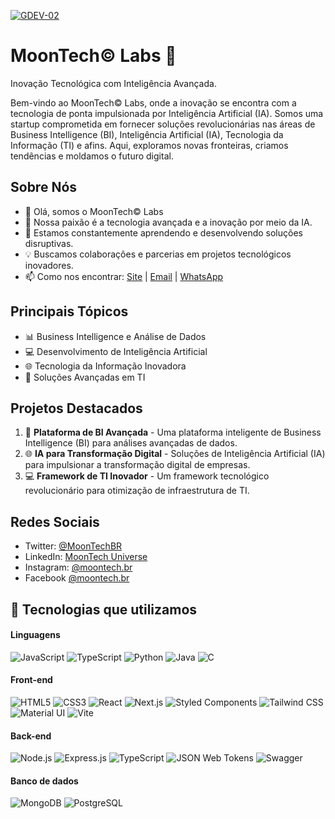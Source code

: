 <!-- Logo -->
<a href="https://g.dev/MoonTechBR"><img src="https://i.ibb.co/8dLTyrF/GDEV-02.png" alt="GDEV-02" border="0" /></a>

<!-- Título -->
# MoonTech© Labs 🚀
Inovação Tecnológica com Inteligência Avançada.

<!-- Descrição -->
Bem-vindo ao MoonTech© Labs, onde a inovação se encontra com a tecnologia de ponta impulsionada por Inteligência Artificial (IA). Somos uma startup comprometida em fornecer soluções revolucionárias nas áreas de Business Intelligence (BI), Inteligência Artificial (IA), Tecnologia da Informação (TI) e afins. Aqui, exploramos novas fronteiras, criamos tendências e moldamos o futuro digital.

<!-- Sobre Nós -->
## Sobre Nós

- 👋 Olá, somos o MoonTech© Labs
- 👀 Nossa paixão é a tecnologia avançada e a inovação por meio da IA.
- 🌱 Estamos constantemente aprendendo e desenvolvendo soluções disruptivas.
- 💡 Buscamos colaborações e parcerias em projetos tecnológicos inovadores.
- 📫 Como nos encontrar: [Site](https://g.dev/MoonTechBR) | [Email](mailto:moontech.ia@gmail.com) | [WhatsApp](https://wa.me/5521985996555)

<!-- Tópicos de Destaque -->
## Principais Tópicos

- 📊 Business Intelligence e Análise de Dados
- 💻 Desenvolvimento de Inteligência Artificial
- 🌐 Tecnologia da Informação Inovadora
- 🚀 Soluções Avançadas em TI

<!-- Projetos Destacados -->
## Projetos Destacados

1. 🧠 **Plataforma de BI Avançada** - Uma plataforma inteligente de Business Intelligence (BI) para análises avançadas de dados.
2. 🌐 **IA para Transformação Digital** - Soluções de Inteligência Artificial (IA) para impulsionar a transformação digital de empresas.
3. 💻 **Framework de TI Inovador** - Um framework tecnológico revolucionário para otimização de infraestrutura de TI.

<!-- Redes Sociais -->
## Redes Sociais

- Twitter: [@MoonTechBR](https://twitter.com/MoonTechBR)
- LinkedIn: [MoonTech Universe](https://www.linkedin.com/in/moontechbr)
- Instagram: [@moontech.br](https://www.instagram.com/moontech.br)
- Facebook [@moontech.br](https://www.facebook.com/MoonTech.BR)

## 🧰 Tecnologias que utilizamos

#### Linguagens

 ![JavaScript](https://img.shields.io/badge/JavaScript-323330?style=for-the-badge&logo=javascript&logoColor=F7DF1E)
 ![TypeScript](https://img.shields.io/badge/TypeScript-007ACC?style=for-the-badge&logo=typescript&logoColor=white)
 ![Python](https://img.shields.io/badge/Python-3776AB?style=for-the-badge&logo=python&logoColor=white)
 ![Java](https://img.shields.io/badge/Java-ED8B00?style=for-the-badge&logo=java&logoColor=white)
 ![C](https://img.shields.io/badge/C-00599C?style=for-the-badge&logo=c&logoColor=white)

#### Front-end

 ![HTML5](https://img.shields.io/badge/HTML5-E34F26?style=for-the-badge&logo=html5&logoColor=white)
 ![CSS3](https://img.shields.io/badge/CSS3-1572B6?style=for-the-badge&logo=css3&logoColor=white)
 ![React](https://img.shields.io/badge/React-61DAFB?style=for-the-badge&logo=react&logoColor=white)
 ![Next.js](https://img.shields.io/badge/Next.js-000000?style=for-the-badge&logo=next.js&logoColor=white)
 ![Styled Components](https://img.shields.io/badge/Styled_Components-DB7093?style=for-the-badge&logo=styled-components&logoColor=white)
 ![Tailwind CSS](https://img.shields.io/badge/Tailwind_CSS-38B2AC?style=for-the-badge&logo=tailwind-css&logoColor=white)
 ![Material UI](https://img.shields.io/badge/Material_UI-0081CB?style=for-the-badge&logo=material-ui&logoColor=white)
 ![Vite](https://img.shields.io/badge/Vite-646CFF?style=for-the-badge&logo=vite&logoColor=white)

#### Back-end

 ![Node.js](https://img.shields.io/badge/Node.js-339933?style=for-the-badge&logo=node.js&logoColor=white)
 ![Express.js](https://img.shields.io/badge/Express.js-000000?style=for-the-badge&logo=express&logoColor=white)
 ![TypeScript](https://img.shields.io/badge/TypeScript-3178C6?style=for-the-badge&logo=typescript&logoColor=white)
 ![JSON Web Tokens](https://img.shields.io/badge/JSON_Web_Tokens-000000?style=for-the-badge&logo=JSON%20web%20tokens&logoColor=white)
 ![Swagger](https://img.shields.io/badge/Swagger-85EA2D?style=for-the-badge&logo=swagger&logoColor=black)

#### Banco de dados

 ![MongoDB](https://img.shields.io/badge/MongoDB-47A248?style=for-the-badge&logo=mongodb&logoColor=white)
 ![PostgreSQL](https://img.shields.io/badge/PostgreSQL-336791?style=for-the-badge&logo=postgresql&logoColor=white)
